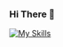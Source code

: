 ### Hi There 👋

[![My Skills](https://skillicons.dev/icons?i=react,nextjs,js,ts,unity,cpp,tailwind,discord,python,fastapi,mongodb,docker)](https://skillicons.dev)
